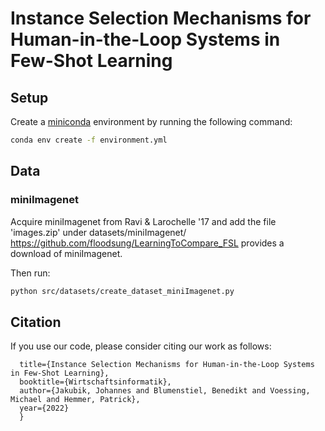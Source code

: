 # Instance Selection Mechanisms for Human-in-the-Loop Systems in Few-Shot Learning

## Setup

Create a [miniconda](https://docs.conda.io/en/latest/miniconda.html) environment by running the following command:

```bash
conda env create -f environment.yml
```

## Data

### miniImagenet
Acquire miniImagenet from Ravi & Larochelle '17 and add the file 'images.zip' under datasets/miniImagenet/
https://github.com/floodsung/LearningToCompare_FSL provides a download of miniImagenet.

Then run:
```bash
python src/datasets/create_dataset_miniImagenet.py
```

## Citation
If you use our code, please consider citing our work as follows:

```@inproceedings{Jakubik.2022,
  title={Instance Selection Mechanisms for Human-in-the-Loop Systems in Few-Shot Learning},
  booktitle={Wirtschaftsinformatik},
  author={Jakubik, Johannes and Blumenstiel, Benedikt and Voessing, Michael and Hemmer, Patrick},
  year={2022}
  }
``` 
